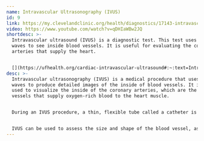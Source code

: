 ```yaml
---
name: Intravascular Ultrasonography (IVUS)
id: 9
link: https://my.clevelandclinic.org/health/diagnostics/17143-intravascular-ultrasound
video: https://www.youtube.com/watch?v=qDHIaWBw2JQ
shortdesc: >-
  Intravascular ultrasound (IVUS) is a diagnostic test. This test uses sound
  waves to see inside blood vessels. It is useful for evaluating the coronary
  arteries that supply the heart.


  [](https://ufhealth.org/cardiac-intravascular-ultrasound#:~:text=Intravascular%20ultrasound%20(IVUS)%20is%20a,arteries%20that%20supply%20the%20heart.)
desc: >-
  Intravascular ultrasonography (IVUS) is a medical procedure that uses sound
  waves to produce detailed images of the inside of blood vessels. It is often
  used to visualize the inside of the coronary arteries, which are the blood
  vessels that supply oxygen-rich blood to the heart muscle.


  During an IVUS procedure, a thin, flexible tube called a catheter is inserted into a blood vessel in the arm or leg and carefully threaded through the bloodstream to the area of interest. The catheter is equipped with a small ultrasound probe at its tip, which is used to produce and transmit sound waves that bounce off the walls of the blood vessel. The reflected sound waves are then detected by the probe and used to create a detailed, cross-sectional image of the vessel.


  IVUS can be used to assess the size and shape of the blood vessel, as well as any areas of narrowing or blockage. It can also be used to guide the placement of other medical devices, such as stents, which are used to open up blocked or narrowed blood vessels. IVUS is a non-invasive procedure that is generally well-tolerated by patients, and it can provide valuable information to help diagnose and manage various cardiovascular conditions.
---
```

